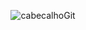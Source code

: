 <div align="center">
  
![cabecalhoGit](https://github.com/user-attachments/assets/008b7773-8868-405c-9b18-20067d4cea8b)

</div>
